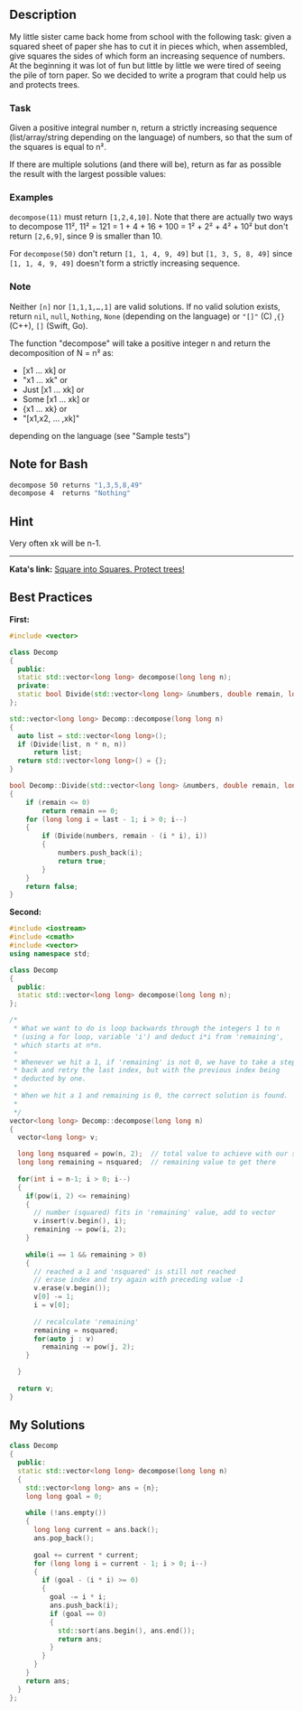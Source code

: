 ## Description

My little sister came back home from school with the following task: given a squared sheet of paper she has to cut it in pieces which, when assembled, give squares the sides of which form an increasing sequence of numbers. At the beginning it was lot of fun but little by little we were tired of seeing the pile of torn paper. So we decided to write a program that could help us and protects trees.

### **Task**

Given a positive integral number n, return a strictly increasing sequence (list/array/string depending on the language) of numbers, so that the sum of the squares is equal to n².

If there are multiple solutions (and there will be), return as far as possible the result with the largest possible values:

### **Examples**

`decompose(11)` must return `[1,2,4,10]`. Note that there are actually two ways to decompose 11², 11² = 121 = 1 + 4 + 16 + 100 = 1² + 2² + 4² + 10² but don't return `[2,6,9]`, since 9 is smaller than 10.

For `decompose(50)` don't return `[1, 1, 4, 9, 49]` but `[1, 3, 5, 8, 49]` since `[1, 1, 4, 9, 49]` doesn't form a strictly increasing sequence.

### **Note**

Neither `[n]` nor `[1,1,1,…,1]` are valid solutions. If no valid solution exists, return `nil`, `null`, `Nothing`, `None` (depending on the language) or `"[]"` (C) ,`{}` (C++), `[]` (Swift, Go).

The function "decompose" will take a positive integer n and return the decomposition of N = n² as:

* [x1 ... xk] or
* "x1 ... xk" or
* Just [x1 ... xk] or
* Some [x1 ... xk] or
* {x1 ... xk} or
* "[x1,x2, ... ,xk]"

depending on the language (see "Sample tests")

## **Note for Bash**
```bash
decompose 50 returns "1,3,5,8,49"
decompose 4  returns "Nothing"
```
## **Hint**

Very often xk will be n-1.
****

**Kata's link:** [Square into Squares. Protect trees!](https://www.codewars.com/kata/54eb33e5bc1a25440d000891/cpp)

## Best Practices

**First:**
```cpp
#include <vector>

class Decomp
{
  public:
  static std::vector<long long> decompose(long long n);
  private:
  static bool Divide(std::vector<long long> &numbers, double remain, long long last);
};

std::vector<long long> Decomp::decompose(long long n)
{
  auto list = std::vector<long long>();
  if (Divide(list, n * n, n))
      return list;
  return std::vector<long long>() = {};
}

bool Decomp::Divide(std::vector<long long> &numbers, double remain, long long last)
{
    if (remain <= 0)
        return remain == 0;
    for (long long i = last - 1; i > 0; i--)
    {
        if (Divide(numbers, remain - (i * i), i))
        {
            numbers.push_back(i);
            return true;
        }
    }
    return false;
}
```

**Second:**
```cpp
#include <iostream>
#include <cmath>
#include <vector>
using namespace std;

class Decomp
{
  public:
  static std::vector<long long> decompose(long long n);
};

/*
 * What we want to do is loop backwards through the integers 1 to n 
 * (using a for loop, variable 'i') and deduct i*i from 'remaining',
 * which starts at n*n.
 *
 * Whenever we hit a 1, if 'remaining' is not 0, we have to take a step
 * back and retry the last index, but with the previous index being 
 * deducted by one.
 *
 * When we hit a 1 and remaining is 0, the correct solution is found.
 * 
 */
vector<long long> Decomp::decompose(long long n)
{
  vector<long long> v;

  long long nsquared = pow(n, 2);  // total value to achieve with our squared numbers
  long long remaining = nsquared;  // remaining value to get there
  
  for(int i = n-1; i > 0; i--)
  { 
    if(pow(i, 2) <= remaining)
    {
      // number (squared) fits in 'remaining' value, add to vector
      v.insert(v.begin(), i);
      remaining -= pow(i, 2);
    }
    
    while(i == 1 && remaining > 0)
    {
      // reached a 1 and 'nsquared' is still not reached
      // erase index and try again with preceding value -1
      v.erase(v.begin());
      v[0] -= 1;
      i = v[0];
      
      // recalculate 'remaining'
      remaining = nsquared;
      for(auto j : v)
        remaining -= pow(j, 2);    
    }

  }
    
  return v;
} 
```

## My Solutions
```cpp
class Decomp
{
  public:
  static std::vector<long long> decompose(long long n)
  {
    std::vector<long long> ans = {n};
    long long goal = 0;
    
    while (!ans.empty())
    {
      long long current = ans.back();
      ans.pop_back();
      
      goal += current * current;
      for (long long i = current - 1; i > 0; i--)
      {
        if (goal - (i * i) >= 0)
        {
          goal -= i * i;
          ans.push_back(i);
          if (goal == 0)
          {
            std::sort(ans.begin(), ans.end());
            return ans;
          }
        }
      }
    }
    return ans;
  }
};
```

